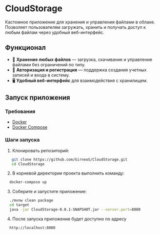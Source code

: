 # CloudStorage

Кастомное приложение для хранения и управления файлами в облаке.  
Позволяет пользователям загружать, хранить и получать доступ к любым файлам через удобный веб-интерфейс.

## Функционал
- 📂 **Хранение любых файлов** — загрузка, скачивание и управление файлами без ограничений по типу.
- 🔐 **Авторизация и регистрация** — поддержка создания учетных записей и входа в систему.
- 🖥 **Удобный веб-интерфейс** для взаимодействия с хранилищем.

## Запуск приложения

### Требования
- [Docker](https://www.docker.com/)  
- [Docker Compose](https://docs.docker.com/compose/)  

### Шаги запуска
1. Клонировать репозиторий:
```bash
   git clone https://github.com/GirneoS/CloudStorage.git
   cd CloudStorage
```
2. В корневой директории проекта выполнить команду:

```bash
  docker-compose up
```
3. Соберите и запустите приложение:
```bash
  ./mvnw clean package
  cd target
  java -jar CloudStorage-0.0.1-SNAPSHOT.jar --server.port=8080
```
4. После запуска приложение будет доступно по адресу
```text
  http://localhost:8080
```

